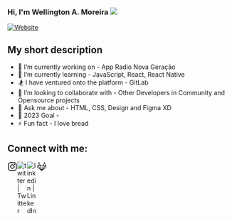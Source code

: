 ### Hi, I'm Wellington A. Moreira <img src="https://media.giphy.com/media/hvRJCLFzcasrR4ia7z/giphy.gif" width="25px">
[![Website](https://img.shields.io/badge/Software%20Engineer-Exclusiva%20Consultoria-brightgreen)](https://exclusivamidia.com/)

## My short description
- 🔭 I’m currently working on - App Radio Nova Geração
- 🌱 I’m currently learning - JavaScript, React, React Native
- 🏂 I have ventured onto the platform - GitLab
- 👯 I’m looking to collaborate with - Other Developers in Community and Opensource projects
- 💬 Ask me about - HTML, CSS, Design and Figma XD
- 🥅 2023 Goal - 
- ⚡ Fun fact - I love bread
<!-- ❔❔❔❔ means username in below README.md -->
<!-- Also feel free to update second URL to any URL -->

## Connect with me:
[<img align="left" alt="instagram" width="22px" src="https://raw.githubusercontent.com/ionic-team/ionicons/master/src/svg/logo-instagram.svg" />][instagram]
[<img align="left" alt="twitter | Twitter" width="22px" src="https://cdn.jsdelivr.net/npm/simple-icons@v3/icons/twitter.svg" />][twitter]
[<img align="left" alt="linkedin | LinkedIn" width="22px" src="https://cdn.jsdelivr.net/npm/simple-icons@v3/icons/linkedin.svg" />][linkedin]
[<img align="left" alt="Gitlab | LinkedIn" width="22px" src="https://raw.githubusercontent.com/ionic-team/ionicons/master/src/svg/logo-gitlab.svg" />][GitLab]
<br />

[instagram]: https://www.instagram.com/law_pizza
[twitter]: https://twitter.com/law_pizza
[linkedin]: https://www.linkedin.com/in/wellingtonam?_l=pt_BR
[GitLab]: https://gitlab.com/lawarhan
